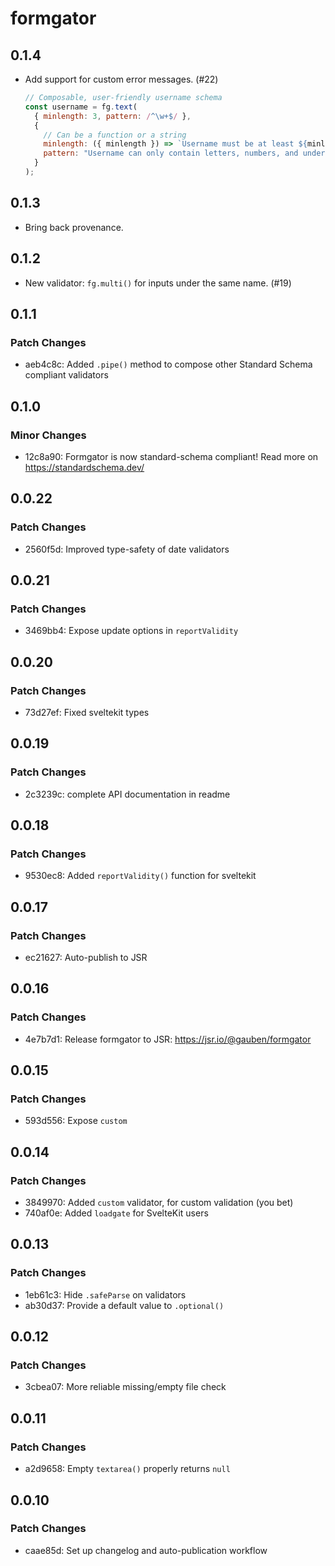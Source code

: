 # formgator

## 0.1.4

* Add support for custom error messages. (#22)

  ```js
  // Composable, user-friendly username schema
  const username = fg.text(
    { minlength: 3, pattern: /^\w+$/ },
    {
      // Can be a function or a string
      minlength: ({ minlength }) => `Username must be at least ${minlength} characters long`,
      pattern: "Username can only contain letters, numbers, and underscores",
    }
  );
  ```

## 0.1.3

* Bring back provenance.

## 0.1.2

* New validator: `fg.multi()` for inputs under the same name. (#19)

## 0.1.1

### Patch Changes

* aeb4c8c: Added `.pipe()` method to compose other Standard Schema compliant validators

## 0.1.0

### Minor Changes

* 12c8a90: Formgator is now standard-schema compliant! Read more on https://standardschema.dev/

## 0.0.22

### Patch Changes

* 2560f5d: Improved type-safety of date validators

## 0.0.21

### Patch Changes

* 3469bb4: Expose update options in `reportValidity`

## 0.0.20

### Patch Changes

* 73d27ef: Fixed sveltekit types

## 0.0.19

### Patch Changes

* 2c3239c: complete API documentation in readme

## 0.0.18

### Patch Changes

* 9530ec8: Added `reportValidity()` function for sveltekit

## 0.0.17

### Patch Changes

* ec21627: Auto-publish to JSR

## 0.0.16

### Patch Changes

* 4e7b7d1: Release formgator to JSR: https://jsr.io/@gauben/formgator

## 0.0.15

### Patch Changes

* 593d556: Expose `custom`

## 0.0.14

### Patch Changes

* 3849970: Added `custom` validator, for custom validation (you bet)
* 740af0e: Added `loadgate` for SvelteKit users

## 0.0.13

### Patch Changes

* 1eb61c3: Hide `.safeParse` on validators
* ab30d37: Provide a default value to `.optional()`

## 0.0.12

### Patch Changes

* 3cbea07: More reliable missing/empty file check

## 0.0.11

### Patch Changes

* a2d9658: Empty `textarea()` properly returns `null`

## 0.0.10

### Patch Changes

* caae85d: Set up changelog and auto-publication workflow
